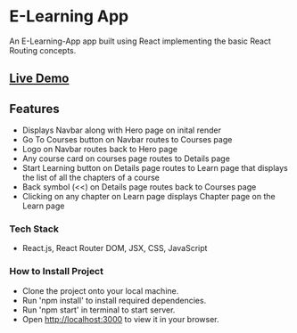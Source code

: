 # E-Learning App

An E-Learning-App app built using React implementing the basic React Routing concepts.

## [Live Demo](https://priyanka-agrawal2022.github.io/E-Learning-App)

## Features

- Displays Navbar along with Hero page on inital render
- Go To Courses button on Navbar routes to Courses page
- Logo on Navbar routes back to Hero page
- Any course card on courses page routes to Details page
- Start Learning button on Details page routes to Learn page that displays the list of all the chapters of a course
- Back symbol (<<) on Details page routes back to Courses page
- Clicking on any chapter on Learn page displays Chapter page on the Learn page

### Tech Stack
- React.js, React Router DOM, JSX, CSS, JavaScript

### How to Install Project

- Clone the project onto your local machine.
- Run 'npm install' to install required dependencies.
- Run 'npm start' in terminal to start server.
- Open [http://localhost:3000](http://localhost:3000) to view it in your browser.